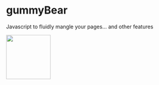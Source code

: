 # gummyBear
Javascript to fluidly mangle your pages... and other features

<img src="http://makernode.net/uploads/543d3362210757.32074860/gummybear.png" width="120px" />
